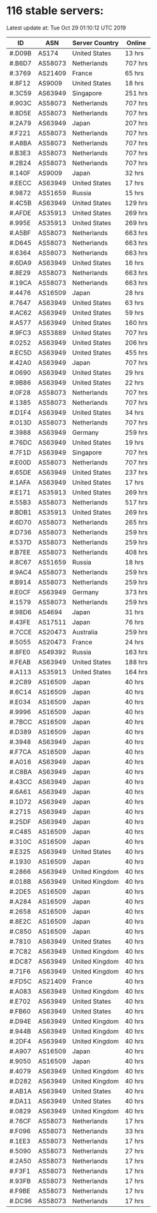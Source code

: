 # 116 stable servers:

Latest update at: Tue Oct 29 01:10:12 UTC 2019

| ID | ASN | Server Country | Online |
| -- | --- | -------------- | ------ |
| #.D09B | AS174 | United States | 13 hrs |
| #.B6D7 | AS58073 | Netherlands | 707 hrs |
| #.3769 | AS21409 | France | 65 hrs |
| #.8F12 | AS9009 | United States | 18 hrs |
| #.3C59 | AS63949 | Singapore | 251 hrs |
| #.903C | AS58073 | Netherlands | 707 hrs |
| #.8D5E | AS58073 | Netherlands | 707 hrs |
| #.2A79 | AS63949 | Japan | 207 hrs |
| #.F221 | AS58073 | Netherlands | 707 hrs |
| #.A8BA | AS58073 | Netherlands | 707 hrs |
| #.B3E3 | AS58073 | Netherlands | 707 hrs |
| #.2B24 | AS58073 | Netherlands | 707 hrs |
| #.140F | AS9009 | Japan | 32 hrs |
| #.EECC | AS63949 | United States | 17 hrs |
| #.9872 | AS51659 | Russia | 15 hrs |
| #.4C5B | AS63949 | United States | 129 hrs |
| #.AFDE | AS35913 | United States | 269 hrs |
| #.995E | AS35913 | United States | 269 hrs |
| #.A5BF | AS58073 | Netherlands | 663 hrs |
| #.D645 | AS58073 | Netherlands | 663 hrs |
| #.6364 | AS58073 | Netherlands | 663 hrs |
| #.6DA9 | AS63949 | United States | 16 hrs |
| #.8E29 | AS58073 | Netherlands | 663 hrs |
| #.19CA | AS58073 | Netherlands | 663 hrs |
| #.4476 | AS16509 | Japan | 28 hrs |
| #.7647 | AS63949 | United States | 63 hrs |
| #.AC62 | AS63949 | United States | 59 hrs |
| #.A577 | AS63949 | United States | 160 hrs |
| #.9FC3 | AS53889 | United States | 707 hrs |
| #.0252 | AS63949 | United States | 206 hrs |
| #.EC5D | AS63949 | United States | 455 hrs |
| #.42A0 | AS63949 | Japan | 707 hrs |
| #.0690 | AS63949 | United States | 29 hrs |
| #.9B86 | AS63949 | United States | 22 hrs |
| #.0F28 | AS58073 | Netherlands | 707 hrs |
| #.1385 | AS58073 | Netherlands | 707 hrs |
| #.D1F4 | AS63949 | United States | 34 hrs |
| #.013D | AS58073 | Netherlands | 707 hrs |
| #.3988 | AS63949 | Germany | 259 hrs |
| #.76DC | AS63949 | United States | 19 hrs |
| #.7F1D | AS63949 | Singapore | 707 hrs |
| #.E00D | AS58073 | Netherlands | 707 hrs |
| #.65DE | AS63949 | United States | 237 hrs |
| #.1AFA | AS63949 | United States | 17 hrs |
| #.E171 | AS35913 | United States | 269 hrs |
| #.55B3 | AS58073 | Netherlands | 517 hrs |
| #.BDB1 | AS35913 | United States | 269 hrs |
| #.6D70 | AS58073 | Netherlands | 265 hrs |
| #.D736 | AS58073 | Netherlands | 259 hrs |
| #.537D | AS58073 | Netherlands | 259 hrs |
| #.B7EE | AS58073 | Netherlands | 408 hrs |
| #.8C67 | AS51659 | Russia | 18 hrs |
| #.9AC4 | AS58073 | Netherlands | 259 hrs |
| #.B914 | AS58073 | Netherlands | 259 hrs |
| #.E0CF | AS63949 | Germany | 373 hrs |
| #.1579 | AS58073 | Netherlands | 259 hrs |
| #.98D6 | AS4694 | Japan | 31 hrs |
| #.43FE | AS17511 | Japan | 76 hrs |
| #.7CCE | AS20473 | Australia | 259 hrs |
| #.5055 | AS20473 | France | 24 hrs |
| #.8FE0 | AS49392 | Russia | 163 hrs |
| #.FEAB | AS63949 | United States | 188 hrs |
| #.A113 | AS35913 | United States | 164 hrs |
| #.2C89 | AS16509 | Japan | 40 hrs |
| #.6C14 | AS16509 | Japan | 40 hrs |
| #.E034 | AS16509 | Japan | 40 hrs |
| #.9996 | AS16509 | Japan | 40 hrs |
| #.7BCC | AS16509 | Japan | 40 hrs |
| #.D389 | AS16509 | Japan | 40 hrs |
| #.3948 | AS63949 | Japan | 40 hrs |
| #.F7CA | AS16509 | Japan | 40 hrs |
| #.A016 | AS63949 | Japan | 40 hrs |
| #.C8BA | AS63949 | Japan | 40 hrs |
| #.43CC | AS63949 | Japan | 40 hrs |
| #.6A61 | AS63949 | Japan | 40 hrs |
| #.1D72 | AS63949 | Japan | 40 hrs |
| #.2715 | AS63949 | Japan | 40 hrs |
| #.25DF | AS63949 | Japan | 40 hrs |
| #.C485 | AS16509 | Japan | 40 hrs |
| #.310C | AS16509 | Japan | 40 hrs |
| #.E325 | AS63949 | United States | 40 hrs |
| #.1930 | AS16509 | Japan | 40 hrs |
| #.2866 | AS63949 | United Kingdom | 40 hrs |
| #.018B | AS63949 | United Kingdom | 40 hrs |
| #.2DE5 | AS16509 | Japan | 40 hrs |
| #.A284 | AS16509 | Japan | 40 hrs |
| #.2658 | AS16509 | Japan | 40 hrs |
| #.8E2C | AS16509 | Japan | 40 hrs |
| #.C850 | AS16509 | Japan | 40 hrs |
| #.7810 | AS63949 | United States | 40 hrs |
| #.7C82 | AS63949 | United Kingdom | 40 hrs |
| #.DC87 | AS63949 | United Kingdom | 40 hrs |
| #.71F6 | AS63949 | United Kingdom | 40 hrs |
| #.FD5C | AS21409 | France | 40 hrs |
| #.A083 | AS63949 | United Kingdom | 40 hrs |
| #.E702 | AS63949 | United States | 40 hrs |
| #.FB60 | AS63949 | United States | 40 hrs |
| #.D94E | AS63949 | United Kingdom | 40 hrs |
| #.944B | AS63949 | United Kingdom | 40 hrs |
| #.2DF4 | AS63949 | United Kingdom | 40 hrs |
| #.A907 | AS16509 | Japan | 40 hrs |
| #.9050 | AS16509 | Japan | 40 hrs |
| #.4079 | AS63949 | United Kingdom | 40 hrs |
| #.D282 | AS63949 | United Kingdom | 40 hrs |
| #.AB1A | AS63949 | United States | 40 hrs |
| #.DA11 | AS63949 | United States | 40 hrs |
| #.0829 | AS63949 | United Kingdom | 40 hrs |
| #.76CF | AS58073 | Netherlands | 17 hrs |
| #.F096 | AS58073 | Netherlands | 33 hrs |
| #.1EE3 | AS58073 | Netherlands | 17 hrs |
| #.5090 | AS58073 | Netherlands | 27 hrs |
| #.2A50 | AS58073 | Netherlands | 17 hrs |
| #.F3F1 | AS58073 | Netherlands | 17 hrs |
| #.93FB | AS58073 | Netherlands | 17 hrs |
| #.F9BE | AS58073 | Netherlands | 17 hrs |
| #.DC96 | AS58073 | Netherlands | 17 hrs |

